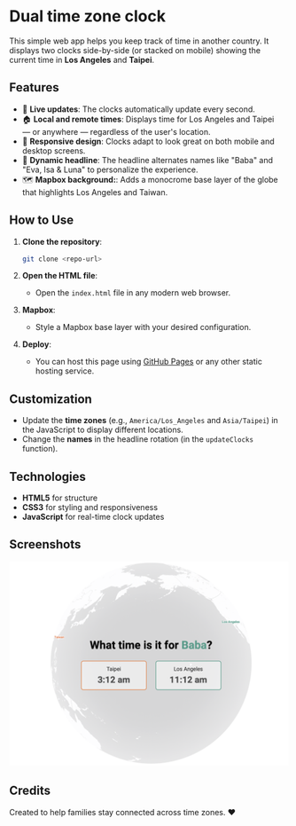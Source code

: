 # Dual time zone clock

This simple web app helps you keep track of time in another country. It displays two clocks side-by-side (or stacked on mobile) showing the current time in **Los Angeles** and **Taipei**.

## Features
- 📅 **Live updates**: The clocks automatically update every second.
- 🏠 **Local and remote times**: Displays time for Los Angeles and Taipei — or anywhere — regardless of the user's location.
- 🎨 **Responsive design**: Clocks adapt to look great on both mobile and desktop screens.
- 🔄 **Dynamic headline**: The headline alternates names like "Baba" and "Eva, Isa & Luna" to personalize the experience.
- 🗺️ **Mapbox background:**: Adds a monocrome base layer of the globe that highlights Los Angeles and Taiwan. 

## How to Use
1. **Clone the repository**:
   ```bash
   git clone <repo-url>
   ```
2. **Open the HTML file**:
   - Open the `index.html` file in any modern web browser.

3. **Mapbox**: 
   - Style a Mapbox base layer with your desired configuration. 

4. **Deploy**:
   - You can host this page using [GitHub Pages](https://pages.github.com/) or any other static hosting service.

## Customization
- Update the **time zones** (e.g., `America/Los_Angeles` and `Asia/Taipei`) in the JavaScript to display different locations.
- Change the **names** in the headline rotation (in the `updateClocks` function).

## Technologies
- **HTML5** for structure
- **CSS3** for styling and responsiveness
- **JavaScript** for real-time clock updates

## Screenshots
![Example Screenshot](images/screenshot_desktop.png)

## Credits
Created to help families stay connected across time zones. ❤️
